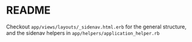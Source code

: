 # README

Checkout `app/views/layouts/_sidenav.html.erb` for the general structure, and the sidenav helpers in `app/helpers/application_helper.rb`
